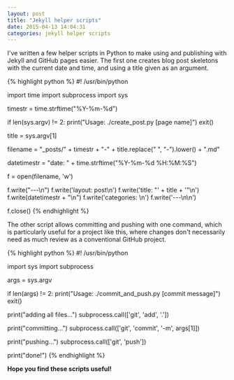 ```yaml
---
layout: post
title: "Jekyll helper scripts"
date: 2015-04-13 14:04:31
categories: jekyll helper scripts
---
```


I've written a few helper scripts in Python to make using and publishing with Jekyll and GitHub pages easier. The first one creates blog post skeletons with the current date and time, and using a title given as an argument.

{% highlight python %}
#! /usr/bin/python

import time
import subprocess
import sys

timestr = time.strftime("%Y-%m-%d")

if len(sys.argv) != 2:
    print("Usage: ./create_post.py [page name]")
    exit()

title = sys.argv[1]

filename = "_posts/" + timestr + "-" + title.replace(" ", "-").lower() + ".md"

datetimestr = "date: " + time.strftime("%Y-%m-%d %H:%M:%S")

f = open(filename, 'w')

f.write("---\n")
f.write('layout: post\n')
f.write('title: "' + title + '"\n')
f.write(datetimestr + "\n")
f.write('categories: \n')
f.write('---\n\n')

f.close()
{% endhighlight %}

The other script allows committing and pushing with one command, which is particularly useful for a project like this, where changes don't necessarily need as much review as a conventional GitHub project.

{% highlight python %}
#! /usr/bin/python

import sys
import subprocess

args = sys.argv

if len(args) != 2:
    print("Usage: ./commit_and_push.py [commit message]")
	exit()

print("adding all files...")
subprocess.call(['git', 'add', '.'])

print("committing...")
subprocess.call(['git', 'commit', '-m', args[1]])

print("pushing...")
subprocess.call(['git', 'push'])

print("done!")
{% endhighlight %}

**Hope you find these scripts useful!**